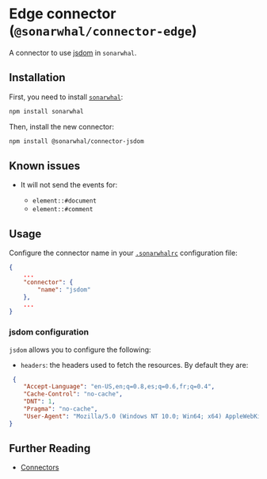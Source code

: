 # Edge connector (`@sonarwhal/connector-edge`)

A connector to use [jsdom][jsdom] in `sonarwhal`.

## Installation

First, you need to install [`sonarwhal`](https://sonarwhal.com/):

```bash
npm install sonarwhal
```

Then, install the new connector:

```bash
npm install @sonarwhal/connector-jsdom
```

## Known issues

* It will not send the events for:

  * `element::#document`
  * `element::#comment`

## Usage

Configure the connector name in your [`.sonarwhalrc`][sonarwhalrc]
configuration file:

```json
{
    ...
    "connector": {
        "name": "jsdom"
    },
    ...
}
```

### jsdom configuration

`jsdom` allows you to configure the following:

* `headers`: the headers used to fetch the resources. By default they are:

```json
 {
    "Accept-Language": "en-US,en;q=0.8,es;q=0.6,fr;q=0.4",
    "Cache-Control": "no-cache",
    "DNT": 1,
    "Pragma": "no-cache",
    "User-Agent": "Mozilla/5.0 (Windows NT 10.0; Win64; x64) AppleWebKit/537.36 (KHTML, like Gecko) Chrome/62.0.2924.87 Safari/537.36"
}
```

## Further Reading

* [Connectors][connectors]

<!-- Link labels: -->

[jsdom]: https://github.com/jsdom/jsdom
[sonarwhalrc]: https://sonarwhal.com/docs/user-guide/further-configuration/sonarwhalrc-formats/
[connectors]: https://sonarwhal.com/docs/user-guide/concepts/connectors/
